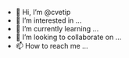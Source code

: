 - 👋 Hi, I’m @cvetip
- 👀 I’m interested in ...
- 🌱 I’m currently learning ...
- 💞️ I’m looking to collaborate on ...
- 📫 How to reach me ...

<!---
cvetip/cvetip is a ✨ special ✨ repository because its `README.md` (this file) appears on your GitHub profile.
You can click the Preview link to take a look at your changes.
--->
